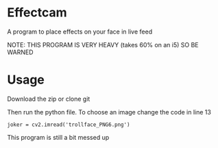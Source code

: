# Effectcam
A program to place effects on your face in live feed

NOTE: THIS PROGRAM IS VERY HEAVY (takes 60% on an i5) SO BE WARNED

# Usage

Download the zip or clone git

Then run the python file. To choose an image change the code in line 13

```joker = cv2.imread('trollface_PNG6.png')```

This program is still a bit messed up
